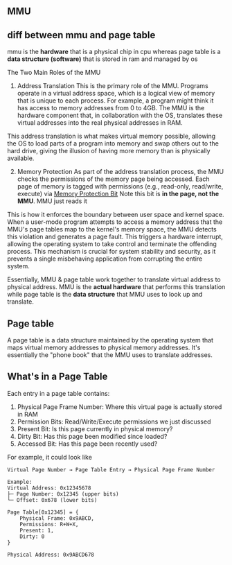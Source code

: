 ## MMU

## diff between mmu and page table
mmu is the **hardware** that is a physical chip in cpu whereas page table is a **data structure (software)** that is stored in ram and managed by os

The Two Main Roles of the MMU
1. Address Translation
This is the primary role of the MMU. Programs operate in a virtual address space, which is a logical view of memory that is unique to each process. For example, a program might think it has access to memory addresses from 0 to 4GB. The MMU is the hardware component that, in collaboration with the OS, translates these virtual addresses into the real physical addresses in RAM.

This address translation is what makes virtual memory possible, allowing the OS to load parts of a program into memory and swap others out to the hard drive, giving the illusion of having more memory than is physically available.

2. Memory Protection
As part of the address translation process, the MMU checks the permissions of the memory page being accessed. Each page of memory is tagged with permissions (e.g., read-only, read/write, execute) via [Memory Protection Bit](https://github.com/brian6484/CSKnowledge/blob/main/Operating%20System/Linux/Memory/Memory%20Protection%20Bit.md) Note this bit is **in the page, not the MMU**. MMU just reads it 

This is how it enforces the boundary between user space and kernel space. When a user-mode program attempts to access a memory address that the MMU's page tables map to the kernel's memory space, the MMU detects this violation and generates a page fault. This triggers a hardware interrupt, allowing the operating system to take control and terminate the offending process. This mechanism is crucial for system stability and security, as it prevents a single misbehaving application from corrupting the entire system.

Essentially, MMU & page table work together to translate virtual address to physical address. MMU is the **actual hardware** that performs this translation while page table is the **data structure** that MMU uses to look up and translate.

## Page table
A page table is a data structure maintained by the operating system that maps virtual memory addresses to physical memory addresses. It's essentially the "phone book" that the MMU uses to translate addresses.

## What's in a Page Table
Each entry in a page table contains:
1) Physical Page Frame Number: Where this virtual page is actually stored in RAM
2) Permission Bits: Read/Write/Execute permissions we just discussed
3) Present Bit: Is this page currently in physical memory?
4) Dirty Bit: Has this page been modified since loaded?
5) Accessed Bit: Has this page been recently used?

For example, it could look like
```
Virtual Page Number → Page Table Entry → Physical Page Frame Number

Example:
Virtual Address: 0x12345678
├─ Page Number: 0x12345 (upper bits)
└─ Offset: 0x678 (lower bits)

Page Table[0x12345] = {
    Physical Frame: 0x9ABCD,
    Permissions: R+W+X,
    Present: 1,
    Dirty: 0
}

Physical Address: 0x9ABCD678
```
